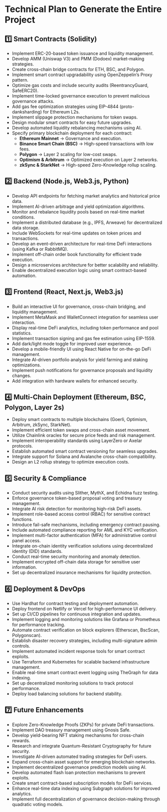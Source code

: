 # Technical Plan to Generate the Entire Project

## 1️⃣ **Smart Contracts (Solidity)**
- Implement ERC-20-based token issuance and liquidity management.
- Develop AMM (Uniswap V3) and PMM (Dodoex) market-making strategies.
- Create cross-chain bridge contracts for ETH, BSC, and Polygon.
- Implement smart contract upgradability using OpenZeppelin’s Proxy pattern.
- Optimize gas costs and include security audits (ReentrancyGuard, SafeERC20).
- Implement time-locked governance execution to prevent malicious governance attacks.
- Add gas fee optimization strategies using EIP-4844 (proto-danksharding) for Ethereum L2s.
- Implement slippage protection mechanisms for token swaps.
- Design modular smart contracts for easy future upgrades.
- Develop automated liquidity rebalancing mechanisms using AI.
- Specify primary blockchain deployment for each contract:
  - **Ethereum Mainnet** → Governance and execution.
  - **Binance Smart Chain (BSC)** → High-speed transactions with low fees.
  - **Polygon** → Layer 2 scaling for low-cost swaps.
  - **Optimism & Arbitrum** → Optimized execution on Layer 2 networks.
  - **zkSync & StarkNet** → High-speed Zero-Knowledge rollup scaling.

## 2️⃣ **Backend (Node.js, Web3.js, Python)**
- Develop API endpoints for fetching market analytics and historical price data.
- Implement AI-driven arbitrage and yield optimization algorithms.
- Monitor and rebalance liquidity pools based on real-time market conditions.
- Implement a distributed database (e.g., IPFS, Arweave) for decentralized data storage.
- Include WebSockets for real-time updates on token prices and transactions.
- Develop an event-driven architecture for real-time DeFi interactions (using Kafka or RabbitMQ).
- Implement off-chain order book functionality for efficient trade execution.
- Design a microservices architecture for better scalability and reliability.
- Enable decentralized execution logic using smart contract-based automation.

## 3️⃣ **Frontend (React, Next.js, Web3.js)**
- Build an interactive UI for governance, cross-chain bridging, and liquidity management.
- Implement MetaMask and WalletConnect integration for seamless user interaction.
- Display real-time DeFi analytics, including token performance and pool statistics.
- Implement transaction signing and gas fee estimation using EIP-1559.
- Add dark/light mode toggle for improved user experience.
- Develop a mobile-friendly UI using React Native for on-the-go DeFi management.
- Integrate AI-driven portfolio analysis for yield farming and staking optimizations.
- Implement push notifications for governance proposals and liquidity changes.
- Add integration with hardware wallets for enhanced security.

## 4️⃣ **Multi-Chain Deployment (Ethereum, BSC, Polygon, Layer 2s)**
- Deploy smart contracts to multiple blockchains (Goerli, Optimism, Arbitrum, zkSync, StarkNet).
- Implement efficient token swaps and cross-chain asset movement.
- Utilize Chainlink oracles for secure price feeds and risk management.
- Implement interoperability standards using LayerZero or Axelar protocols.
- Establish automated smart contract versioning for seamless upgrades.
- Integrate support for Solana and Avalanche cross-chain compatibility.
- Design an L2 rollup strategy to optimize execution costs.

## 5️⃣ **Security & Compliance**
- Conduct security audits using Slither, MythX, and Echidna fuzz testing.
- Enforce governance token-based proposal voting and treasury management.
- Integrate AI risk detection for monitoring high-risk DeFi assets.
- Implement role-based access control (RBAC) for sensitive contract functions.
- Introduce fail-safe mechanisms, including emergency contract pausing.
- Include automated compliance reporting for AML and KYC verification.
- Implement multi-factor authentication (MFA) for administrative control panel access.
- Integrate on-chain identity verification solutions using decentralized identity (DID) standards.
- Conduct real-time security monitoring and anomaly detection.
- Implement encrypted off-chain data storage for sensitive user information.
- Set up decentralized insurance mechanisms for liquidity protection.

## 6️⃣ **Deployment & DevOps**
- Use Hardhat for contract testing and deployment automation.
- Deploy frontend on Netlify or Vercel for high-performance UI delivery.
- Set up CI/CD pipelines for continuous integration and updates.
- Implement logging and monitoring solutions like Grafana or Prometheus for performance tracking.
- Automate contract verification on block explorers (Etherscan, BscScan, Polygonscan).
- Establish disaster recovery strategies, including multi-signature admin controls.
- Implement automated incident response tools for smart contract exploits.
- Use Terraform and Kubernetes for scalable backend infrastructure management.
- Enable real-time smart contract event logging using TheGraph for data indexing.
- Set up decentralized monitoring solutions to track protocol performance.
- Deploy load balancing solutions for backend stability.

## 7️⃣ **Future Enhancements**
- Explore Zero-Knowledge Proofs (ZKPs) for private DeFi transactions.
- Implement DAO treasury management using Gnosis Safe.
- Develop yield-bearing NFT staking mechanisms for cross-chain rewards.
- Research and integrate Quantum-Resistant Cryptography for future security.
- Investigate AI-driven automated trading strategies for DeFi users.
- Expand cross-chain asset support for emerging blockchain networks.
- Implement decentralized governance prediction models using AI.
- Develop automated flash loan protection mechanisms to prevent exploits.
- Create smart contract-based subscription models for DeFi services.
- Enhance real-time data indexing using Subgraph solutions for improved analytics.
- Implement full decentralization of governance decision-making through quadratic voting models.
